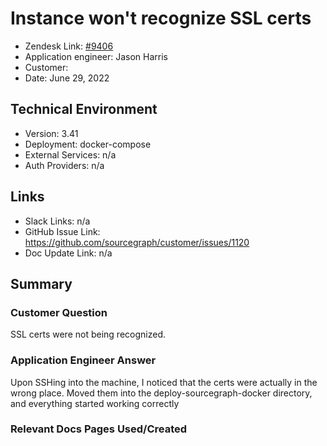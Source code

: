 
# Instance won't recognize SSL certs <!-- Ticket Title  Hint: include keywords to make it searchable -->

- Zendesk Link: [#9406](https://sourcegraph.zendesk.com/agent/tickets/9406)
- Application engineer: Jason Harris
- Customer: <!-- Redact if this contains personally identifying information -->
- Date: June 29, 2022

<!-- Data populated from integration, speak to Ben Gordon or Michael Bali if not working -->
<!-- During Internal team trial, fill missing data manually (we are waiting for all data to sync) -->

## Technical Environment
- Version: ​3.41
- Deployment: docker-compose
- External Services: n/a
- Auth Providers: n/a


## Links
<!-- Data for application engineer manual entry -->
- Slack Links: n/a
- GitHub Issue Link: https://github.com/sourcegraph/customer/issues/1120 
- Doc Update Link: n/a

## Summary
### Customer Question
SSL certs were not being recognized.

### Application Engineer Answer
Upon SSHing into the machine, I noticed that the certs were actually in the wrong place. Moved them into the deploy-sourcegraph-docker directory, and everything started working correctly

### Relevant Docs Pages Used/Created

<!-- Once complete, upload a copy to https://github.com/sourcegraph/support-tools-internal/tree/main/resolved-tickets as a .md file -->
<!-- Name the file 9406.md -->
